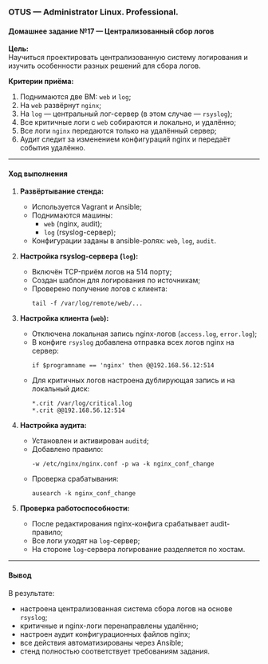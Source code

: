 ### **OTUS — Administrator Linux. Professional.**  
#### **Домашнее задание №17 — Централизованный сбор логов**

**Цель:**  
Научиться проектировать централизованную систему логирования и изучить особенности разных решений для сбора логов.

**Критерии приёма:**  
1. Поднимаются две ВМ: `web` и `log`;
2. На `web` развёрнут `nginx`;
3. На `log` — центральный лог-сервер (в этом случае — `rsyslog`);
4. Все критичные логи с `web` собираются и локально, и удалённо;
5. Все логи `nginx` передаются только на удалённый сервер;
6. Аудит следит за изменением конфигураций nginx и передаёт события удалённо.

---

#### **Ход выполнения**

1. **Развёртывание стенда:**
   - Используется Vagrant и Ansible;
   - Поднимаются машины:
     - `web` (nginx, audit);
     - `log` (rsyslog-сервер);
   - Конфигурации заданы в ansible-ролях: `web`, `log`, `audit`.

2. **Настройка rsyslog-сервера (`log`):**
   - Включён TCP-приём логов на 514 порту;
   - Создан шаблон для логирования по источникам;
   - Проверено получение логов с клиента:
     ```
     tail -f /var/log/remote/web/...
     ```

3. **Настройка клиента (`web`):**
   - Отключена локальная запись nginx-логов (`access.log`, `error.log`);
   - В конфиге `rsyslog` добавлена отправка всех логов nginx на сервер:
     ```
     if $programname == 'nginx' then @@192.168.56.12:514
     ```
   - Для критичных логов настроена дублирующая запись и на локальный диск:
     ```
     *.crit /var/log/critical.log
     *.crit @@192.168.56.12:514
     ```

4. **Настройка аудита:**
   - Установлен и активирован `auditd`;
   - Добавлено правило:
     ```
     -w /etc/nginx/nginx.conf -p wa -k nginx_conf_change
     ```
   - Проверка срабатывания:
     ```
     ausearch -k nginx_conf_change
     ```

5. **Проверка работоспособности:**
   - После редактирования nginx-конфига срабатывает audit-правило;
   - Все логи уходят на `log`-сервер;
   - На стороне `log`-сервера логирование разделяется по хостам.

---

#### **Вывод**

В результате:
- настроена централизованная система сбора логов на основе `rsyslog`;
- критичные и nginx-логи перенаправлены удалённо;
- настроен аудит конфигурационных файлов nginx;
- все действия автоматизированы через Ansible;
- стенд полностью соответствует требованиям задания.
